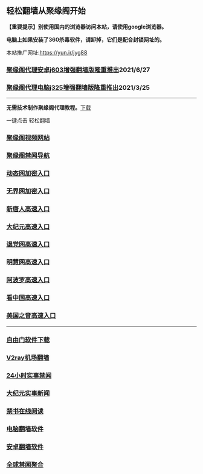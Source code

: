 ## 轻松翻墙从聚缘阁开始

**【重要提示】别使用国内的浏览器访问本站，请使用google浏览器。**

**电脑上如果安装了360杀毒软件，请卸掉，它们是配合封锁网址的。**

本站推广网址:https://yun.ir/jyg88

### [聚缘阁代理安卓j603增强翻墙版隆重推出](https://gitlab.com/juyuange/2/-/raw/master/j603.apk)2021/6/27

### [聚缘阁代理电脑j325增强翻墙版隆重推出](https://gitlab.com/juyuange/2/-/raw/master/j325dn.rar)2021/3/25

***



**无需技术制作聚缘阁代理教程。**[下载](https://gitlab.com/j25414/jyg/-/raw/master/jygdl.rar)

一键点击 轻松翻墙



### [聚缘阁视频网站](https://aq3.6yyu.gq)

### [聚缘阁禁闻导航](https://d36.aewv1.ml/)

### [动态网加密入口](https://8y.baowd.cf/duyytt/t444p)

### [无界网加密入口](https://8y.baowd.cf/abbu/n12t)

### [新唐人高速入口](https://8y.baowd.cf/oofft/a5t)

### [大纪元高速入口](https://8y.baowd.cf/yyyye/e7b)

### [退党网高速入口](https://8y.baowd.cf/akccc/w8e)

### [明慧网高速入口](https://8y.baowd.cf/utbbbb/e3w)

### [阿波罗高速入口](https://8y.baowd.cf/acccs/p13a)

### [看中国高速入口](https://8y.baowd.cf/abbbr/p11n)

### [美国之音高速入口](https://8y.baowd.cf/nngg/y18m)

***






### [自由门软件下载](https://git.io/skyfree)

### [V2ray机场翻墙](https://github.com/bannedbook/fanqiang/wiki/V2ray%E6%9C%BA%E5%9C%BA)

### [24小时实事禁闻](https://github.com/fyvn2199/djy/blob/master/gb/n24hr.md?dfh#1)

### [大纪元实事新闻](https://github.com/fyvn2199/djy/blob/master/gb/nsc413.md?dfh#1)

### [禁书在线阅读](https://github.com/txyzum203/djy/blob/master/gb/9p.md?flntdtv#1)

### [电脑翻墙软件](https://github.com/Alvin9999/new-pac/wiki)

### [安卓翻墙软件](https://git.io/afq)

### [全球禁闻聚合](https://github.com/gfw-breaker/banned-news1/blob/master/README.md)












